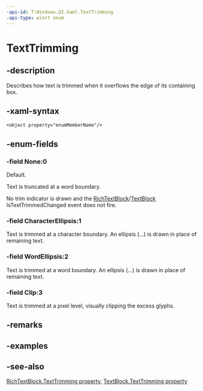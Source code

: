 ```yaml
---
-api-id: T:Windows.UI.Xaml.TextTrimming
-api-type: winrt enum
---
```


<!-- Enumeration syntax
public enum Windows.UI.Xaml.TextTrimming : int
-->

# TextTrimming

## -description

Describes how text is trimmed when it overflows the edge of its containing box.

## -xaml-syntax

```xaml
<object property="enumMemberName"/>
```

## -enum-fields

### -field None:0

Default.

Text is truncated at a word boundary. 

No trim indicator is drawn and the [RichTextBlock](../windows.ui.xaml.controls/richtextblock.md)/[TextBlock](../windows.ui.xaml.controls/textblock.md) IsTextTrimmedChanged event does not fire.

### -field CharacterEllipsis:1

Text is trimmed at a character boundary. An ellipsis (...) is drawn in place of remaining text.

### -field WordEllipsis:2

Text is trimmed at a word boundary. An ellipsis (...) is drawn in place of remaining text.

### -field Clip:3

Text is trimmed at a pixel level, visually clipping the excess glyphs.

## -remarks

## -examples

## -see-also

[RichTextBlock.TextTrimming property](../windows.ui.xaml.controls/richtextblock_texttrimming.md), [TextBlock.TextTrimming property](../windows.ui.xaml.controls/textblock_texttrimming.md)
